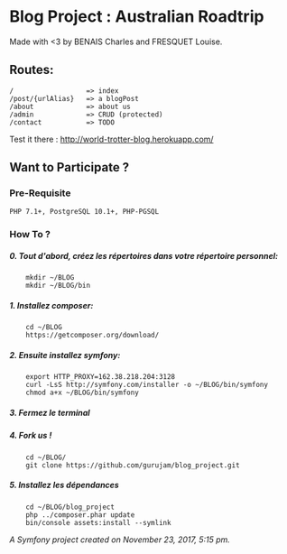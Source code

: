 Blog Project : Australian Roadtrip
============

Made with <3 by BENAIS Charles and FRESQUET Louise.


## Routes:

	/                  => index
	/post/{urlAlias}   => a blogPost
	/about             => about us
	/admin             => CRUD (protected)
	/contact           => TODO


Test it there : http://world-trotter-blog.herokuapp.com/


## Want to Participate ?

### Pre-Requisite
	PHP 7.1+, PostgreSQL 10.1+, PHP-PGSQL

### How To ?
#####	0. Tout d'abord, créez les répertoires dans votre répertoire personnel: 
		mkdir ~/BLOG
		mkdir ~/BLOG/bin

#####	1. Installez composer:
		cd ~/BLOG
		https://getcomposer.org/download/

#####	2. Ensuite installez symfony:
		export HTTP_PROXY=162.38.218.204:3128
		curl -LsS http://symfony.com/installer -o ~/BLOG/bin/symfony
		chmod a+x ~/BLOG/bin/symfony

#####	3. Fermez le terminal

#####	4. Fork us !
		cd ~/BLOG/
		git clone https://github.com/gurujam/blog_project.git

#####	5. Installez les dépendances
		cd ~/BLOG/blog_project
		php ../composer.phar update
		bin/console assets:install --symlink




_A Symfony project created on November 23, 2017, 5:15 pm._
